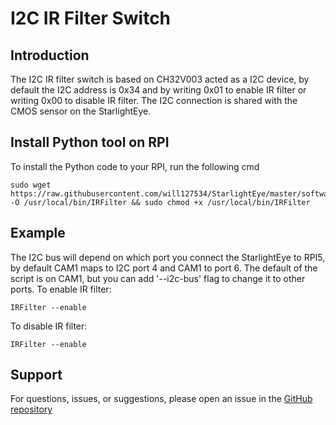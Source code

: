 # I2C IR Filter Switch

## Introduction
The I2C IR filter switch is based on CH32V003 acted as a I2C device, by default the I2C address is 0x34 and by writing 0x01 to enable IR filter or writing 0x00 to disable IR filter. The I2C connection is shared with the CMOS sensor on the StarlightEye.

## Install Python tool on RPI
To install the Python code to your RPI, run the following cmd  
```
sudo wget https://raw.githubusercontent.com/will127534/StarlightEye/master/software/IRFilter -O /usr/local/bin/IRFilter && sudo chmod +x /usr/local/bin/IRFilter
```

## Example
The I2C bus will depend on which port you connect the StarlightEye to RPI5, by default CAM1 maps to I2C port 4 and CAM1 to port 6.
The default of the script is on CAM1, but you can add '--i2c-bus' flag to change it to other ports.
To enable IR filter:
```
IRFilter --enable
```
To disable IR filter:
```
IRFilter --enable
```

## Support
For questions, issues, or suggestions, please open an issue in the [GitHub repository](https://github.com/will127534/StarlightEye/issues)

